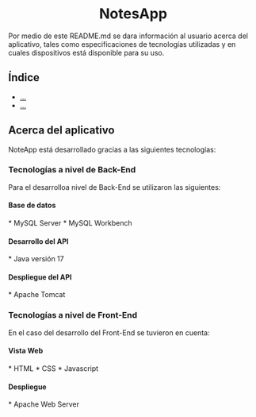 <h1 align="center">NotesApp</h1>
<p>Por medio de este README.md se dara información al usuario acerca del aplicativo, tales como especificaciones de tecnologías utilizadas y en cuales dispositivos está disponible para su uso.</p>

## Índice
- [...]()
- [...]()

<h2>Acerca del aplicativo</h2>
<p>NoteApp está desarrollado gracias a las siguientes tecnologías:</p>
<h3>Tecnologías a nivel de Back-End</h3>
<p>Para el desarrolloa nivel de Back-End se utilizaron las siguientes:</p>
<h4>Base de datos</h4>
* MySQL Server
* MySQL Workbench
<h4>Desarrollo del API</h4>
* Java versión 17
<h4>Despliegue del API</h4>
* Apache Tomcat

<h3>Tecnologías a nivel de Front-End</h3>
<p>En el caso del desarrollo del Front-End se tuvieron en cuenta:</p>
<h4>Vista Web</h4>
* HTML
* CSS
* Javascript
<h4>Despliegue</h4>
* Apache Web Server
